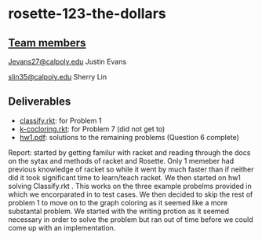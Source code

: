 # rosette-123-the-dollars

## [Team members](users.txt)
Jevans27@calpoly.edu  Justin Evans

slin35@calpoly.edu  Sherry Lin

## Deliverables
* [classify.rkt](hw1/logic/classify.rkt): for Problem 1
* [k-cocloring.rkt](hw1/graph-coloring/k-coloring.rkt): for Problem 7 (did not get to)
* [hw1.pdf](hw1.pdf): solutions to the remaining problems (Question 6 complete)

Report: started by getting familur with racket and reading through the docs on the sytax and methods of racket and Rosette. Only 1 memeber had previous knowledge of racket so while it went by much faster than if neither did it took significant time to learn/teach racket. We then started on hw1 solving Classify.rkt
.  This works on the three example probelms provided in which we encorparated in to test cases. We then decided to skip the rest of problem 1 to move on to the graph
coloring as it seemed like a more substantal problem. We started with the writing protion as it seemed necessary in order to solve the problem but ran out of time before we could come up with an implementation. 
